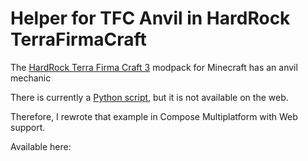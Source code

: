 # Helper for TFC Anvil in HardRock TerraFirmaCraft

The [HardRock Terra Firma Craft 3](https://www.curseforge.com/minecraft/modpacks/terrafirmacraft-hardrock) modpack for Minecraft has an anvil mechanic

There is currently a [Python script](https://github.com/Ertivc/ErtisTFCForgingBuddy), but it is not available on the web.

Therefore, I rewrote that example in Compose Multiplatform with Web support.

Available here: